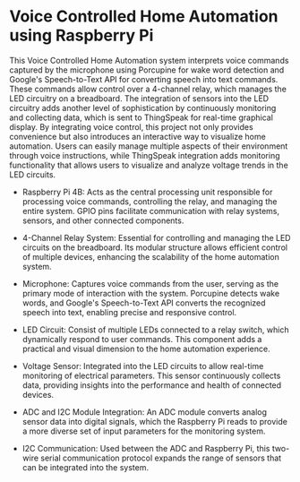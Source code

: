 # Voice Controlled Home Automation using Raspberry Pi
This Voice Controlled Home Automation system interprets voice commands captured by the microphone using Porcupine for wake word detection and Google's Speech-to-Text API for converting speech into text commands. These commands allow control over a 4-channel relay, which manages the LED circuitry on a breadboard. The integration of sensors into the LED circuitry adds another level of sophistication by continuously monitoring and collecting data, which is sent to ThingSpeak for real-time graphical display. By integrating voice control, this project not only provides convenience but also introduces an interactive way to visualize home automation. Users can easily manage multiple aspects of their environment through voice instructions, while ThingSpeak integration adds monitoring functionality that allows users to visualize and analyze voltage trends in the LED circuits.

- Raspberry Pi 4B: Acts as the central processing unit responsible for processing voice commands, controlling the relay, and managing the entire system. GPIO pins facilitate communication with relay systems, sensors, and other connected components.

- 4-Channel Relay System: Essential for controlling and managing the LED circuits on the breadboard. Its modular structure allows efficient control of multiple devices, enhancing the scalability of the home automation system.

- Microphone: Captures voice commands from the user, serving as the primary mode of interaction with the system. Porcupine detects wake words, and Google's Speech-to-Text API converts the recognized speech into text, enabling precise and responsive control.

- LED Circuit: Consist of multiple LEDs connected to a relay switch, which dynamically respond to user commands. This component adds a practical and visual dimension to the home automation experience.

- Voltage Sensor: Integrated into the LED circuits to allow real-time monitoring of electrical parameters. This sensor continuously collects data, providing insights into the performance and health of connected devices.

- ADC and I2C Module Integration: An ADC module converts analog sensor data into digital signals, which the Raspberry Pi reads to provide a more diverse set of input parameters for the monitoring system.

- I2C Communication: Used between the ADC and Raspberry Pi, this two-wire serial communication protocol expands the range of sensors that can be integrated into the system.
